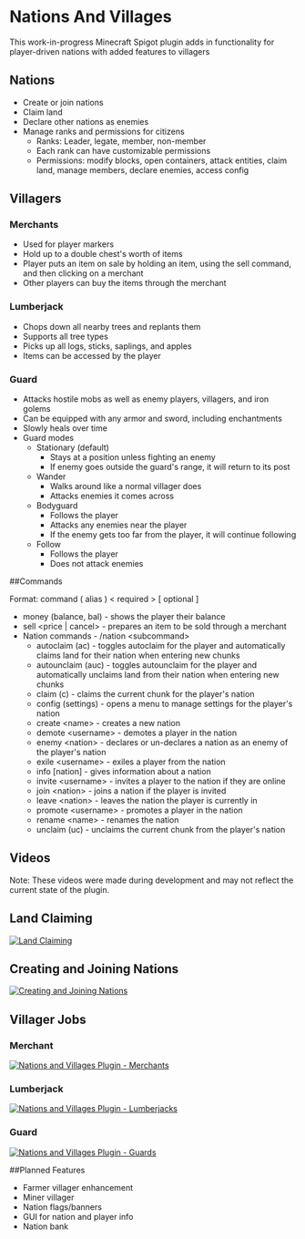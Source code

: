# Nations And Villages

This work-in-progress Minecraft Spigot plugin adds in functionality for player-driven nations with added features to villagers

## Nations

* Create or join nations
* Claim land
* Declare other nations as enemies
* Manage ranks and permissions for citizens
  * Ranks: Leader, legate, member, non-member
  * Each rank can have customizable permissions
  * Permissions: modify blocks, open containers, attack entities, claim land, manage members, declare enemies, access config

## Villagers

### Merchants
* Used for player markers
* Hold up to a double chest's worth of items
* Player puts an item on sale by holding an item, using the sell command, and then clicking on a merchant
* Other players can buy the items through the merchant

### Lumberjack
* Chops down all nearby trees and replants them
* Supports all tree types
* Picks up all logs, sticks, saplings, and apples
* Items can be accessed by the player

### Guard
* Attacks hostile mobs as well as enemy players, villagers, and iron golems
* Can be equipped with any armor and sword, including enchantments
* Slowly heals over time
* Guard modes
  * Stationary (default)
    * Stays at a position unless fighting an enemy
    * If enemy goes outside the guard's range, it will return to its post
  * Wander
    * Walks around like a normal villager does
    * Attacks enemies it comes across
  * Bodyguard
    * Follows the player
    * Attacks any enemies near the player
    * If the enemy gets too far from the player, it will continue following
  * Follow
    * Follows the player
    * Does not attack enemies

##Commands

Format: command ( alias ) < required > [ optional ]
* money (balance, bal) - shows the player their balance
* sell \<price | cancel> - prepares an item to be sold through a merchant
* Nation commands - /nation \<subcommand>
  * autoclaim (ac) - toggles autoclaim for the player and automatically claims land for their nation when entering new chunks
  * autounclaim (auc) - toggles autounclaim for the player and automatically unclaims land from their nation when entering new chunks
  * claim (c) - claims the current chunk for the player's nation
  * config (settings) - opens a menu to manage settings for the player's nation
  * create \<name> - creates a new nation
  * demote \<username> - demotes a player in the nation
  * enemy \<nation> - declares or un-declares a nation as an enemy of the player's nation
  * exile \<username> - exiles a player from the nation
  * info [nation] - gives information about a nation
  * invite \<username> - invites a player to the nation if they are online
  * join \<nation> - joins a nation if the player is invited
  * leave \<nation> - leaves the nation the player is currently in
  * promote \<username> - promotes a player in the nation
  * rename \<name> - renames the nation
  * unclaim (uc) - unclaims the current chunk from the player's nation

## Videos
Note: These videos were made during development and may not reflect the current state of the plugin.

## Land Claiming

[![Land Claiming](http://img.youtube.com/vi/RQeRAsu24uM/0.jpg)](http://www.youtube.com/watch?v=RQeRAsu24uM "Land Claiming")

## Creating and Joining Nations

[![Creating and Joining Nations](http://img.youtube.com/vi/uNxb-nWiP5M/0.jpg)](http://www.youtube.com/watch?v=uNxb-nWiP5M "Creating and Joining Nations")

## Villager Jobs

### Merchant

[![Nations and Villages Plugin - Merchants](http://img.youtube.com/vi/cBXJ9Sj9XLo/0.jpg)](http://www.youtube.com/watch?v=cBXJ9Sj9XLo "Nations and Villages Plugin - Merchants")

### Lumberjack

[![Nations and Villages Plugin - Lumberjacks](http://img.youtube.com/vi/BknNogFoOiU/0.jpg)](http://www.youtube.com/watch?v=BknNogFoOiU "Nations and Villages Plugin - Lumberjacks")

### Guard

[![Nations and Villages Plugin - Guards](http://img.youtube.com/vi/ToemhkZ7dOU/0.jpg)](http://www.youtube.com/watch?v=ToemhkZ7dOU "Nations and Villages Plugin - Guards")

##Planned Features

* Farmer villager enhancement
* Miner villager
* Nation flags/banners
* GUI for nation and player info
* Nation bank